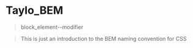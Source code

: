 # Taylo_BEM

> block_element--modifier

> This is just an introduction to the BEM naming convention for CSS